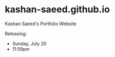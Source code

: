 # kashan-saeed.github.io
Kashan Saeed's Portfolio Website

Releasing: 
 - Sunday, July 20
 - 11:59pm
